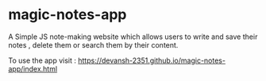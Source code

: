 # magic-notes-app
A Simple JS note-making website which allows users to write and save their notes , delete them or search them by their content.

To use the app visit :   https://devansh-2351.github.io/magic-notes-app/index.html
